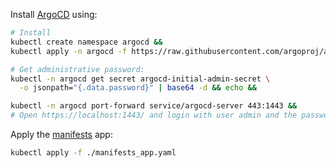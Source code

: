 Install [ArgoCD](https://argo-cd.readthedocs.io/en/stable/) using:

```sh
# Install
kubectl create namespace argocd &&
kubectl apply -n argocd -f https://raw.githubusercontent.com/argoproj/argo-cd/stable/manifests/install.yaml &&

# Get administrative password:
kubectl -n argocd get secret argocd-initial-admin-secret \
  -o jsonpath="{.data.password}" | base64 -d && echo &&

kubectl -n argocd port-forward service/argocd-server 443:1443 &&
# Open https://localhost:1443/ and login with user admin and the password above.
```

Apply the [manifests](./manifests_app.yaml) app:
```sh
kubectl apply -f ./manifests_app.yaml
```